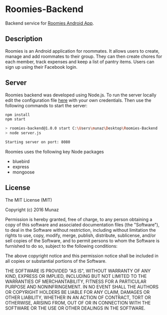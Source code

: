 # Roomies-Backend
Backend service for [Roomies Android App](https://github.com/MunazR/Roomies-Android).

## Description
Roomies is an Android application for roommates. It allows users to create, manage and add roommates to their group. They can then create chores for each member, track expenses and keep a list of pantry items. Users can sign up using their Facebook login.

## Server
Roomies backend was developed using Node.js. To run the server locally edit the configuration file [here](https://github.com/MunazR/Roomies-Backend/blob/master/config.json) with your own credentials. Then use the following commands to start the server: 

```sh
npm install 
npm start

> roomies-backend@1.0.0 start C:\Users\munaz\Desktop\Roomies-Backend
> node server.js

Starting server on port: 8080
```
Roomies uses the following key Node packages
+ bluebird
+ express
+ mongoose

## License
The MIT License (MIT)

Copyright (c) 2016 Munaz

Permission is hereby granted, free of charge, to any person obtaining a copy
of this software and associated documentation files (the "Software"), to deal
in the Software without restriction, including without limitation the rights
to use, copy, modify, merge, publish, distribute, sublicense, and/or sell
copies of the Software, and to permit persons to whom the Software is
furnished to do so, subject to the following conditions:

The above copyright notice and this permission notice shall be included in all
copies or substantial portions of the Software.

THE SOFTWARE IS PROVIDED "AS IS", WITHOUT WARRANTY OF ANY KIND, EXPRESS OR
IMPLIED, INCLUDING BUT NOT LIMITED TO THE WARRANTIES OF MERCHANTABILITY,
FITNESS FOR A PARTICULAR PURPOSE AND NONINFRINGEMENT. IN NO EVENT SHALL THE
AUTHORS OR COPYRIGHT HOLDERS BE LIABLE FOR ANY CLAIM, DAMAGES OR OTHER
LIABILITY, WHETHER IN AN ACTION OF CONTRACT, TORT OR OTHERWISE, ARISING FROM,
OUT OF OR IN CONNECTION WITH THE SOFTWARE OR THE USE OR OTHER DEALINGS IN THE
SOFTWARE.
